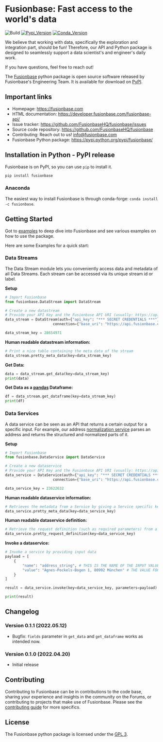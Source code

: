 # Fusionbase: Fast access to the world's data

<!-- !TODO -->
![Build](https://github.com/facebook/prophet/workflows/Build/badge.svg)
[![Pypi_Version](https://img.shields.io/pypi/v/prophet.svg)](https://pypi.python.org/pypi/prophet)
[![Conda_Version](https://anaconda.org/conda-forge/prophet/badges/version.svg)](https://anaconda.org/conda-forge/prophet/)

We believe that working with data, specifically the exploration and integration part, should be fun! Therefore, our API and Python package is designed to seamlessly support a data scientist's and engineer's daily work.

If you have questions, feel free to reach out! 


The [Fusionbase](https://fusionbase.com/) python package is open source software released by Fusionbase's Engineering Team. It is available for download on [PyPI](https://pypi.python.org/pypi/fusionbase/).

## Important links

- Homepage: https://fusionbase.com
- HTML documentation: https://developer.fusionbase.com/fusionbase-api/
- Issue tracker: https://github.com/FusionbaseHQ/fusionbase/issues
- Source code repository: https://github.com/FusionbaseHQ/fusionbase
- Contributing: Reach out to us! info@fusionbase.com
- Fusionbase Python package: https://pypi.python.org/pypi/fusionbase/

## Installation in Python - PyPI release

Fusionbase is on PyPI, so you can use `pip` to install it.

```bash
pip install fusionbase
```

### Anaconda

The easiest way to install Fusionbase is through conda-forge: `conda install -c fusionbase`.

## Getting Started

Got to [examples](https://github.com/FusionbaseHQ/fb_user__fusionbase_py/examples/) to deep dive into Fusionbase and see various examples on how to use the package.

Here are some Examples for a quick start:

### Data Streams
The Data Stream module lets you conveniently access data and metadata of all Data Streams. Each stream can be accessed via its unique stream id or label.

**Setup**
```python
# Import Fusionbase
from fusionbase.DataStream import DataStream

# Create a new datastream
# Provide your API Key and the Fusionbase API URI (usually: https://api.fusionbase.com/api/v1)
data_stream = DataStream(auth={"api_key": "*** SECRET CREDENTIALS ***"},
                      connection={"base_uri": "https://api.fusionbase.com/api/v1"})

data_stream_key = 28654971
```

**Human readable datastream information:**
```python
# Print a nice table containing the meta data of the stream
data_stream.pretty_meta_data(key=data_stream_key)
```

**Get Data:**
```python
data = data_stream.get_data(key=data_stream_key)
print(data)
```

**Get Data as a [pandas](https://pandas.pydata.org/) Dataframe:**
```python
df = data_stream.get_dataframe(key=data_stream_key)
print(df)
```

### Data Services
A data service can be seen as an API that returns a certain output for a specific input. 
For example, our address [normalization service](https://app.fusionbase.com/share/25127186) parses an address and returns the structured and normalized parts of it.

**Setup**
```python
# Import Fusionbase
from fusionbase.DataService import DataService

# Create a new dataservice
# Provide your API Key and the Fusionbase API URI (usually: https://api.fusionbase.com/api/v1)
data_service = DataService(auth={"api_key": "*** SECRET CREDENTIALS ***"},
                      connection={"base_uri": "https://api.fusionbase.com/api/v1"})

data_service_key = 23622632
```

**Human readable dataservice information:**
```python
# Retrieves the metadata from a Service by giving a Service specific key and prints it nicely to console
data_service.pretty_meta_data(key=data_service_key)
```

**Human readable dataservice definition:**
```python
# Retrieve the request definition (such as required parameters) from a Service by giving a Service specific key and print it to console.
data_service.pretty_request_definition(key=data_service_key)
```

**Invoke a dataservice:**
```python
# Invoke a service by providing input data
payload = [
    {
        "name": "address_string", # THIS IS THE NAME OF THE INPUT VALUE
        "value": "Agnes-Pockels-Bogen 1, 80992 München" # THE VALUE FOR THE INPUT
    }
]

result = data_service.invoke(key=data_service_key, parameters=payload)

print(result)
```


## Changelog

### Version 0.1.1 (2022.05.12)

- Bugfix: `fields` parameter in `get_data` and `get_dataframe` works as intended now.

### Version 0.1.0 (2022.04.20)

- Initial release

## Contributing

Contributing to Fusionbase can be in contributions to the code base, sharing your experience and insights in the community on the Forums, or contributing to projects that make use of Fusionbase. Please see the [contributing guide](docs/CONTRIBUTING.md) for more specifics.

## License

The Fusionbase python package is licensed under the [GPL 3](LICENSE).
